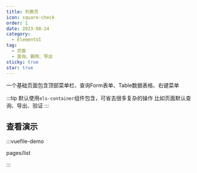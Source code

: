 ```yaml
---
title: 列表页
icon: square-check
order: 1
date: 2023-08-24
category:
  - ElementUI
tag:
  - 页面
  - 查询、删除、导出
sticky: true
star: true
---
```


一个基础页面包含顶部菜单栏、查询Form表单、Table数据表格、右键菜单

:::tip
默认使用<code>els-container</code>组件包含，可省去很多复杂的操作
比如页面默认查询、导出、验证
:::

## 查看演示

:::vuefile-demo

pages/list

:::


